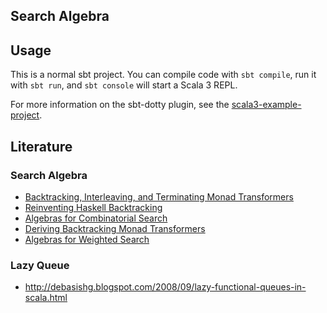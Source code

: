 ## Search Algebra

## Usage

This is a normal sbt project. You can compile code with `sbt compile`, run it with `sbt run`, and `sbt console` will start a Scala 3 REPL.

For more information on the sbt-dotty plugin, see the
[scala3-example-project](https://github.com/scala/scala3-example-project/blob/main/README.md).

## Literature

### Search Algebra

* [Backtracking, Interleaving, and Terminating
Monad Transformers](https://okmij.org/ftp/papers/LogicT.pdf)
* [Reinventing Haskell Backtracking](https://www-ps.informatik.uni-kiel.de/~sebf/data/pub/atps09.pdf)
* [Algebras for Combinatorial Search](https://citeseerx.ist.psu.edu/viewdoc/download?doi=10.1.1.107.5318&rep=rep1&type=pdf)
* [Deriving Backtracking Monad Transformers](https://dl.acm.org/doi/pdf/10.1145/357766.351258)
* [Algebras for Weighted Search](https://dl.acm.org/doi/pdf/10.1145/3473577)

### Lazy Queue

* http://debasishg.blogspot.com/2008/09/lazy-functional-queues-in-scala.html